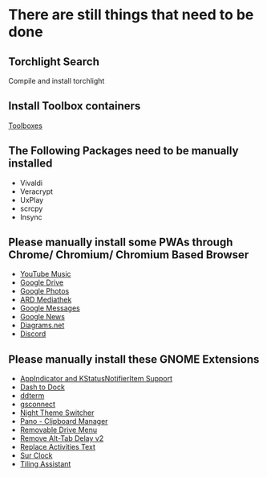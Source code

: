# There are still things that need to be done

## Torchlight Search

Compile and install torchlight

## Install Toolbox containers

[Toolboxes](https://gitlab.com/oriides/toolboxes)

## The Following Packages need to be manually installed

- Vivaldi
- Veracrypt
- UxPlay
- scrcpy
- Insync

## Please manually install some PWAs through Chrome/ Chromium/ Chromium Based Browser

- [YouTube Music](https://music.youtube.com)
- [Google Drive](https://drive.google.com)
- [Google Photos](https://photos.google.com)
- [ARD Mediathek](https://www.ardmediathek.de)
- [Google Messages](https://messages.google.com/web)
- [Google News](https://news.google.com)
- [Diagrams.net](https://app.diagrams.net)
- [Discord](https://discord.com/app)

## Please manually install these GNOME Extensions

- [AppIndicator and KStatusNotifierItem Support](https://extensions.gnome.org/extension/615/appindicator-support/)
- [Dash to Dock](https://extensions.gnome.org/extension/307/dash-to-dock/)
- [ddterm](https://extensions.gnome.org/extension/3780/ddterm/)
- [gsconnect](https://extensions.gnome.org/extension/1319/gsconnect/)
- [Night Theme Switcher](https://extensions.gnome.org/extension/2236/night-theme-switcher/)
- [Pano - Clipboard Manager](https://extensions.gnome.org/extension/5278/pano/)
- [Removable Drive Menu](https://extensions.gnome.org/extension/7/removable-drive-menu/)
- [Remove Alt-Tab Delay v2](https://extensions.gnome.org/extension/2741/remove-alttab-delay-v2/)
- [Replace Activities Text](https://extensions.gnome.org/extension/4405/replace-activities-text/)
- [Sur Clock](https://extensions.gnome.org/extension/4977/sur-clock/)
- [Tiling Assistant](https://extensions.gnome.org/extension/3733/tiling-assistant/)
